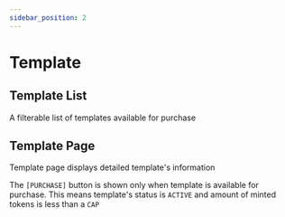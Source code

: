 ```yaml
---
sidebar_position: 2
---
```


# Template

## Template List

A filterable list of templates available for purchase

## Template Page

Template page displays detailed template's information

The `[PURCHASE]` button is shown only when template is available for purchase. This means template's status is `ACTIVE`
and amount of minted tokens is less than a `CAP`

